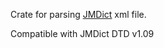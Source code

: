 Crate for parsing [JMDict](https://www.edrdg.org/jmdict/j_jmdict.html) xml file.

Compatible with JMDict DTD v1.09